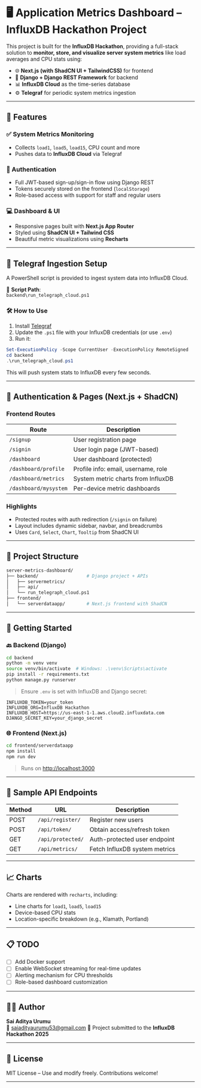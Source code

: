 # 🖥️ Application Metrics Dashboard – InfluxDB Hackathon Project

This project is built for the **InfluxDB Hackathon**, providing a full-stack solution to **monitor, store, and visualize server system metrics** like load averages and CPU stats using:

- 🌐 **Next.js (with ShadCN UI + TailwindCSS)** for frontend
- 🐍 **Django + Django REST Framework** for backend
- 📊 **InfluxDB Cloud** as the time-series database
- ⚙️ **Telegraf** for periodic system metrics ingestion

---

## 🎯 Features

### ✅ System Metrics Monitoring
- Collects `load1`, `load5`, `load15`, CPU count and more
- Pushes data to **InfluxDB Cloud** via Telegraf

### 🔐 Authentication
- Full JWT-based sign-up/sign-in flow using Django REST
- Tokens securely stored on the frontend (`localStorage`)
- Role-based access with support for staff and regular users

### 💻 Dashboard & UI
- Responsive pages built with **Next.js App Router**
- Styled using **ShadCN UI + Tailwind CSS**
- Beautiful metric visualizations using **Recharts**

---

## 🔄 Telegraf Ingestion Setup

A PowerShell script is provided to ingest system data into InfluxDB Cloud.

📄 **Script Path**:  
`backend\run_telegraph_cloud.ps1`

### 🛠️ How to Use
1. Install [Telegraf](https://portal.influxdata.com/downloads/)
2. Update the `.ps1` file with your InfluxDB credentials (or use `.env`)
3. Run it:
```powershell
Set-ExecutionPolicy -Scope CurrentUser -ExecutionPolicy RemoteSigned
cd backend
.\run_telegraph_cloud.ps1
```

This will push system stats to InfluxDB every few seconds.

---

## 🧩 Authentication & Pages (Next.js + ShadCN)

### Frontend Routes

| Route                  | Description                                 |
|------------------------|---------------------------------------------|
| `/signup`              | User registration page                      |
| `/signin`              | User login page (JWT-based)                 |
| `/dashboard`           | User dashboard (protected)                  |
| `/dashboard/profile`   | Profile info: email, username, role         |
| `/dashboard/metrics`   | System metric charts from InfluxDB          |
| `/dashboard/mysystem`  | Per-device metric dashboards                |

### Highlights

- Protected routes with auth redirection (`/signin` on failure)
- Layout includes dynamic sidebar, navbar, and breadcrumbs
- Uses `Card`, `Select`, `Chart`, `Tooltip` from ShadCN UI

---

## 📂 Project Structure

```bash
server-metrics-dashboard/
├── backend/                  # Django project + APIs
│   ├── servermetrics/
│   ├── api/
│   └── run_telegraph_cloud.ps1
├── frontend/
│   └── serverdataapp/        # Next.js frontend with ShadCN
```

---

## 🔧 Getting Started

### 🔙 Backend (Django)
```bash
cd backend
python -m venv venv
source venv/bin/activate  # Windows: .\venv\Scripts\activate
pip install -r requirements.txt
python manage.py runserver
```

> Ensure `.env` is set with InfluxDB and Django secret:

```env
INFLUXDB_TOKEN=your_token
INFLUXDB_ORG=InfluxDB Hackathon
INFLUXDB_HOST=https://us-east-1-1.aws.cloud2.influxdata.com
DJANGO_SECRET_KEY=your_django_secret
```

### 🌐 Frontend (Next.js)
```bash
cd frontend/serverdataapp
npm install
npm run dev
```
> Runs on [http://localhost:3000](http://localhost:3000)

---

## 🔐 Sample API Endpoints

| Method | URL                  | Description                   |
|--------|----------------------|-------------------------------|
| POST   | `/api/register/`     | Register new users            |
| POST   | `/api/token/`        | Obtain access/refresh token   |
| GET    | `/api/protected/`    | Auth-protected user endpoint  |
| GET    | `/api/metrics/`      | Fetch InfluxDB system metrics |

---

## 📈 Charts

Charts are rendered with `recharts`, including:

- Line charts for `load1`, `load5`, `load15`
- Device-based CPU stats
- Location-specific breakdown (e.g., Klamath, Portland)

---

## 📋 TODO

- [ ] Add Docker support
- [ ] Enable WebSocket streaming for real-time updates
- [ ] Alerting mechanism for CPU thresholds
- [ ] Role-based dashboard customization

---

## 👨‍💻 Author

**Sai Aditya Urumu**  
📧 saiadityaurumu53@gmail.com
🔗 Project submitted to the **InfluxDB Hackathon 2025**

---

## 📝 License

MIT License – Use and modify freely. Contributions welcome!

---


